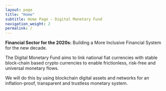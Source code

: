 ```yaml
---
layout: page
title: "Home"
subtitle: Home Page - Digital Monetary Fund
navigation_weight: 2
permalink: /
---
```


**Financial Sector for the 2020s:** Building a More Inclusive Financial System for the new decade.

The Digital Monetary Fund aims to link national fiat currencies with stable block-chain based crypto currencies to enable frictionless, risk-free and universal monetary flows. 

We will do this by using blockchain digital assets and networks for an inflation-proof, transparent and trustless monetary system.
